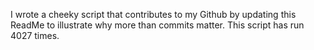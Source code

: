 I wrote a cheeky script that contributes to my Github by updating this ReadMe to illustrate why more than commits matter. This script has run 4027 times.